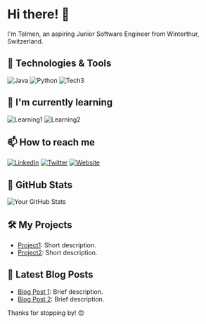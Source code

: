 # Hi there! 👋

I'm Telmen, an aspiring Junior Software Engineer from Winterthur, Switzerland.

## 🔧 Technologies & Tools

![Java](https://img.shields.io/badge/-Java-333333?style=flat&logo=java)
![Python](https://img.shields.io/badge/-Python-333333?style=flat&logo=python)
![Tech3](https://img.shields.io/badge/-Tech3-333333?style=flat&logo=tech3)

## 🌱 I'm currently learning

![Learning1](https://img.shields.io/badge/-Learning1-333333?style=flat&logo=learning1)
![Learning2](https://img.shields.io/badge/-Learning2-333333?style=flat&logo=learning2)

## 📫 How to reach me

[![LinkedIn](https://img.shields.io/badge/LinkedIn-Profile-0077B5?style=flat&logo=linkedin&logoColor=white)](https://www.linkedin.com/in/yourusername/)
[![Twitter](https://img.shields.io/badge/Twitter-Profile-1DA1F2?style=flat&logo=twitter&logoColor=white)](https://twitter.com/yourusername)
[![Website](https://img.shields.io/badge/Website-YourWebsite-4285F4?style=flat&logo=google-chrome&logoColor=white)](https://yourwebsite.com)

## 🚀 GitHub Stats

![Your GitHub Stats](https://github-readme-stats.vercel.app/api?username=yourusername&show_icons=true&count_private=true)

## 🛠️ My Projects

- [Project1](https://github.com/yourusername/project1): Short description.
- [Project2](https://github.com/yourusername/project2): Short description.

## 📝 Latest Blog Posts

- [Blog Post 1](https://yourblog.com/post1): Brief description.
- [Blog Post 2](https://yourblog.com/post2): Brief description.

Thanks for stopping by! 😊


<!--
**VanqCoding/VanqCoding** is a ✨ _special_ ✨ repository because its `README.md` (this file) appears on your GitHub profile.

Here are some ideas to get you started:

- 🔭 I’m currently working on ...
- 🌱 I’m currently learning ...
- 👯 I’m looking to collaborate on ...
- 🤔 I’m looking for help with ...
- 💬 Ask me about ...
- 📫 How to reach me: ...
- 😄 Pronouns: ...
- ⚡ Fun fact: ...
-->
